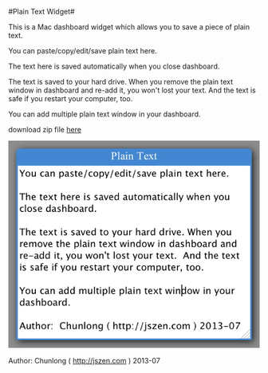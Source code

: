 #Plain Text Widget#

This is a Mac dashboard widget which allows you to save a piece of plain text.

You can paste/copy/edit/save plain text here.

The text here is saved automatically when you close dashboard. 

The text is saved to your hard drive. When you remove the plain text window in dashboard and re-add it, you won't lost your text.  And the text is safe if you restart your computer, too.

You can add multiple plain text window in your dashboard.

download zip file [here](https://github.com/longbill/Plain-Text-Widget/blob/master/Plain%20Text.wdgt.zip?raw=true)

![screenshot](https://github.com/longbill/Plain-Text-Widget/blob/master/screenshot.png?raw=true)


Author:  Chunlong ( http://jszen.com ) 2013-07
